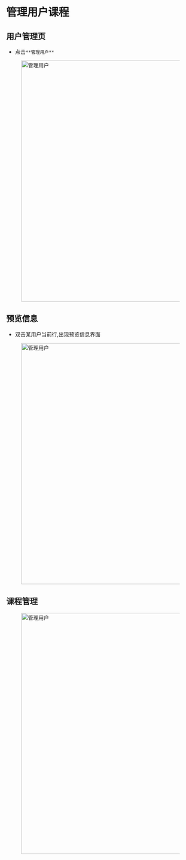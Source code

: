 # 管理用户课程

## 用户管理页

* 点击`**管理用户**`

<figure>
  <img src='generated/images/guide/toh/ClickManagerUser.jpg' width="1200px" height="644px" alt="管理用户">
</figure>

## 预览信息

* 双击某用户当前行,出现预览信息界面

<figure>
  <img src='generated/images/guide/toh/ViewUserMessage.png' width="1200px" height="644px" alt="管理用户">
</figure>

## **课程管理**

<figure>
  <img src='generated/images/guide/toh/UserCourse.png' width="1200px" height="644px" alt="管理用户">
</figure>
